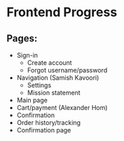# Frontend Progress

## Pages:
  * Sign-in
      * Create account 
      * Forgot username/password
  * Navigation  (Samish Kavoori)
      * Settings
      * Mission statement
  * Main page
  * Cart/payment (Alexander Hom)
  * Confirmation 
  * Order history/tracking
  * Confirmation page
